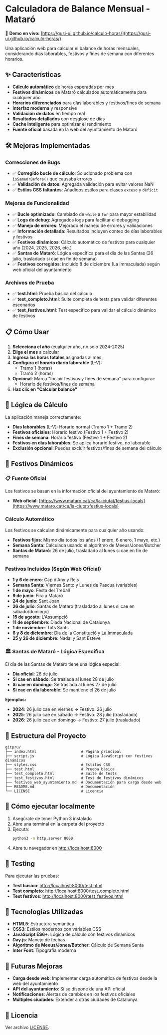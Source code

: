 # Calculadora de Balance Mensual - Mataró

🚀 **Demo en vivo:** [https://gusi-ui.github.io/calculo-horas/](https://gusi-ui.github.io/calculo-horas/)

Una aplicación web para calcular el balance de horas mensuales, considerando días laborables, festivos y fines de semana con diferentes horarios.

## ✨ Características

- **Cálculo automático** de horas esperadas por mes
- **Festivos dinámicos** de Mataró calculados automáticamente para cualquier año
- **Horarios diferenciados** para días laborables y festivos/fines de semana
- **Interfaz moderna** y responsive
- **Validación de datos** en tiempo real
- **Resultados detallados** con desglose de días
- **Cache inteligente** para optimizar el rendimiento
- **Fuente oficial** basada en la web del ayuntamiento de Mataró

## 🛠️ Mejoras Implementadas

### Correcciones de Bugs
- ✅ **Corregido bucle de cálculo**: Solucionado problema con `isSameOrBefore()` que causaba errores
- ✅ **Validación de datos**: Agregada validación para evitar valores NaN
- ✅ **Estilos CSS faltantes**: Añadidos estilos para clases `exceso` y `déficit`

### Mejoras de Funcionalidad
- ✅ **Bucle optimizado**: Cambiado de `while` a `for` para mayor estabilidad
- ✅ **Logs de debug**: Agregados logs para facilitar el debugging
- ✅ **Manejo de errores**: Mejorado el manejo de errores y validaciones
- ✅ **Información detallada**: Resultados incluyen conteo de días laborables y festivos
- ✅ **Festivos dinámicos**: Cálculo automático de festivos para cualquier año (2024, 2025, 2026, etc.)
- ✅ **Santas de Mataró**: Lógica específica para el día de las Santas (26 julio, trasladado si cae en fin de semana)
- ✅ **Festivos corregidos**: Incluido 8 de diciembre (La Immaculada) según web oficial del ayuntamiento

### Archivos de Prueba
- ✅ **test.html**: Prueba básica del cálculo
- ✅ **test_completo.html**: Suite completa de tests para validar diferentes escenarios
- ✅ **test_festivos.html**: Test específico para validar el cálculo dinámico de festivos

## 📋 Cómo Usar

1. **Selecciona el año** (cualquier año, no solo 2024-2025)
2. **Elige el mes** a calcular
3. **Ingresa las horas totales** asignadas al mes
4. **Configura el horario diario laborable** (L-V):
   - Tramo 1 (horas)
   - Tramo 2 (horas)
5. **Opcional**: Marca "Incluir festivos y fines de semana" para configurar:
   - Horario de festivos/fines de semana
6. **Haz clic en "Calcular balance"**

## 🎯 Lógica de Cálculo

La aplicación maneja correctamente:

- **Días laborables** (L-V): Horario normal (Tramo 1 + Tramo 2)
- **Festivos oficiales**: Horario festivo (Festivo 1 + Festivo 2)
- **Fines de semana**: Horario festivo (Festivo 1 + Festivo 2)
- **Festivos en días laborables**: Se aplica horario festivo, no laborable
- **Exclusión opcional**: Puedes excluir festivos/fines de semana del cálculo

## 🔄 Festivos Dinámicos

### 📋 Fuente Oficial
Los festivos se basan en la información oficial del ayuntamiento de Mataró:
- **Web oficial**: [https://www.mataro.cat/ca/la-ciutat/festius-locals](https://www.mataro.cat/ca/la-ciutat/festius-locals)

### Cálculo Automático
Los festivos se calculan dinámicamente para cualquier año usando:

- **Festivos fijos**: Mismo día todos los años (1 enero, 6 enero, 1 mayo, etc.)
- **Semana Santa**: Calculada usando el algoritmo de Meeus/Jones/Butcher
- **Santas de Mataró**: 26 de julio, trasladado al lunes si cae en fin de semana

### Festivos Incluidos (Según Web Oficial)
- **1 y 6 de enero**: Cap d'Any y Reis
- **Semana Santa**: Viernes Santo y Lunes de Pascua (variables)
- **1 de mayo**: Festa del Treball
- **9 de junio**: Fira a Mataró
- **24 de junio**: Sant Joan
- **26 de julio**: Santas de Mataró (trasladado al lunes si cae en sábado/domingo)
- **15 de agosto**: L'Assumpció
- **11 de septiembre**: Diada Nacional de Catalunya
- **1 de noviembre**: Tots Sants
- **6 y 8 de diciembre**: Dia de la Constitució y La Immaculada
- **25 y 26 de diciembre**: Nadal y Sant Esteve

### 🏛️ Santas de Mataró - Lógica Específica
El día de las Santas de Mataró tiene una lógica especial:
- **Día oficial**: 26 de julio
- **Si cae en sábado**: Se traslada al lunes 28 de julio
- **Si cae en domingo**: Se traslada al lunes 27 de julio
- **Si cae en día laborable**: Se mantiene el 26 de julio

**Ejemplos:**
- **2024**: 26 julio cae en viernes → Festivo: 26 julio
- **2025**: 26 julio cae en sábado → Festivo: 28 julio (trasladado)
- **2026**: 26 julio cae en domingo → Festivo: 27 julio (trasladado)

## 📁 Estructura del Proyecto

```
gitpru/
├── index.html                    # Página principal
├── script.js                     # Lógica JavaScript con festivos dinámicos
├── styles.css                    # Estilos CSS
├── test.html                     # Prueba básica
├── test_completo.html            # Suite de tests
├── test_festivos.html            # Test de festivos dinámicos
├── festivos_web_ayuntamiento.md  # Documentación para carga desde web
├── README.md                     # Documentación
└── LICENSE                       # Licencia
```

## 🚀 Cómo ejecutar localmente

1. Asegúrate de tener Python 3 instalado
2. Abre una terminal en la carpeta del proyecto
3. Ejecuta:
   ```sh
   python3 -m http.server 8000
   ```
4. Abre tu navegador en [http://localhost:8000](http://localhost:8000)

## 🧪 Testing

Para ejecutar las pruebas:
- **Test básico**: [http://localhost:8000/test.html](http://localhost:8000/test.html)
- **Test completo**: [http://localhost:8000/test_completo.html](http://localhost:8000/test_completo.html)
- **Test festivos**: [http://localhost:8000/test_festivos.html](http://localhost:8000/test_festivos.html)

## 🔧 Tecnologías Utilizadas

- **HTML5**: Estructura semántica
- **CSS3**: Estilos modernos con variables CSS
- **JavaScript ES6+**: Lógica de cálculo con festivos dinámicos
- **Day.js**: Manejo de fechas
- **Algoritmo de Meeus/Jones/Butcher**: Cálculo de Semana Santa
- **Inter Font**: Tipografía moderna

## 🔮 Futuras Mejoras

- **Carga desde web**: Implementar carga automática de festivos desde la web del ayuntamiento
- **API del ayuntamiento**: Si se dispone de una API oficial
- **Notificaciones**: Alertas de cambios en los festivos oficiales
- **Múltiples ciudades**: Extender a otras ciudades de Catalunya

## 📄 Licencia

Ver archivo [LICENSE](LICENSE). 